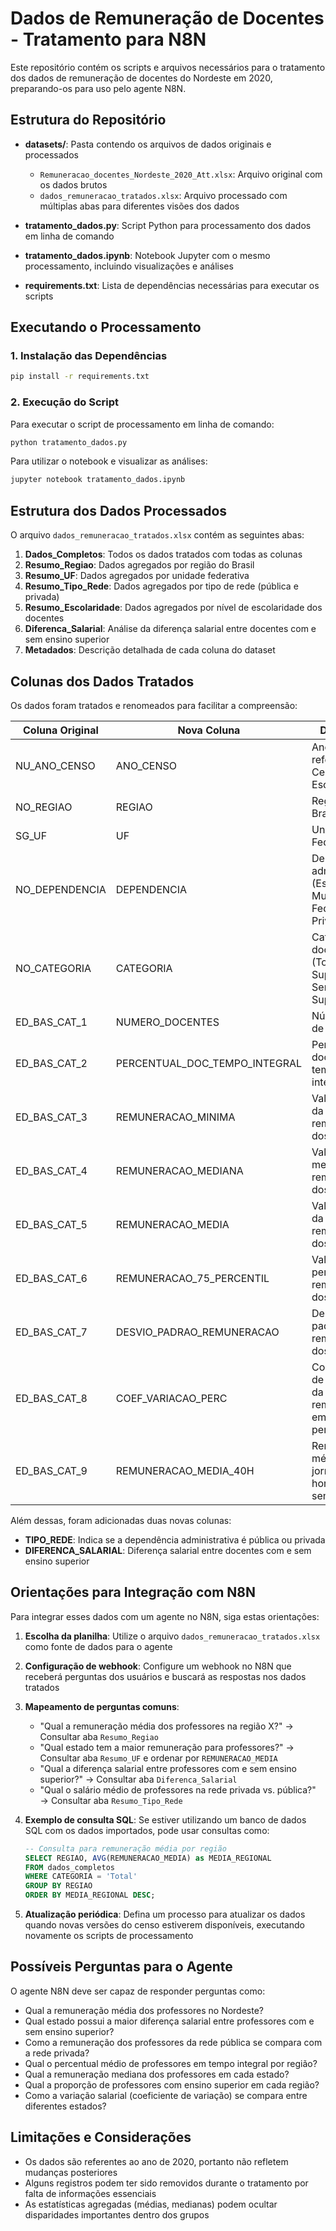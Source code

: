 # Dados de Remuneração de Docentes - Tratamento para N8N

Este repositório contém os scripts e arquivos necessários para o tratamento dos dados de remuneração de docentes do Nordeste em 2020, preparando-os para uso pelo agente N8N.

## Estrutura do Repositório

- **datasets/**: Pasta contendo os arquivos de dados originais e processados

  - `Remuneracao_docentes_Nordeste_2020_Att.xlsx`: Arquivo original com os dados brutos
  - `dados_remuneracao_tratados.xlsx`: Arquivo processado com múltiplas abas para diferentes visões dos dados

- **tratamento_dados.py**: Script Python para processamento dos dados em linha de comando
- **tratamento_dados.ipynb**: Notebook Jupyter com o mesmo processamento, incluindo visualizações e análises
- **requirements.txt**: Lista de dependências necessárias para executar os scripts

## Executando o Processamento

### 1. Instalação das Dependências

```bash
pip install -r requirements.txt
```

### 2. Execução do Script

Para executar o script de processamento em linha de comando:

```bash
python tratamento_dados.py
```

Para utilizar o notebook e visualizar as análises:

```bash
jupyter notebook tratamento_dados.ipynb
```

## Estrutura dos Dados Processados

O arquivo `dados_remuneracao_tratados.xlsx` contém as seguintes abas:

1. **Dados_Completos**: Todos os dados tratados com todas as colunas
2. **Resumo_Regiao**: Dados agregados por região do Brasil
3. **Resumo_UF**: Dados agregados por unidade federativa
4. **Resumo_Tipo_Rede**: Dados agregados por tipo de rede (pública e privada)
5. **Resumo_Escolaridade**: Dados agregados por nível de escolaridade dos docentes
6. **Diferenca_Salarial**: Análise da diferença salarial entre docentes com e sem ensino superior
7. **Metadados**: Descrição detalhada de cada coluna do dataset

## Colunas dos Dados Tratados

Os dados foram tratados e renomeados para facilitar a compreensão:

| Coluna Original | Nova Coluna                   | Descrição                                                          |
| --------------- | ----------------------------- | ------------------------------------------------------------------ |
| NU_ANO_CENSO    | ANO_CENSO                     | Ano de referência do Censo Escolar                                 |
| NO_REGIAO       | REGIAO                        | Região do Brasil                                                   |
| SG_UF           | UF                            | Unidade Federativa                                                 |
| NO_DEPENDENCIA  | DEPENDENCIA                   | Dependência administrativa (Estadual, Municipal, Federal, Privada) |
| NO_CATEGORIA    | CATEGORIA                     | Categoria dos docentes (Total, Com Superior, Sem Superior)         |
| ED_BAS_CAT_1    | NUMERO_DOCENTES               | Número total de docentes                                           |
| ED_BAS_CAT_2    | PERCENTUAL_DOC_TEMPO_INTEGRAL | Percentual de docentes em tempo integral                           |
| ED_BAS_CAT_3    | REMUNERACAO_MINIMA            | Valor mínimo da remuneração dos docentes                           |
| ED_BAS_CAT_4    | REMUNERACAO_MEDIANA           | Valor mediano da remuneração dos docentes                          |
| ED_BAS_CAT_5    | REMUNERACAO_MEDIA             | Valor médio da remuneração dos docentes                            |
| ED_BAS_CAT_6    | REMUNERACAO_75_PERCENTIL      | Valor do 75º percentil da remuneração dos docentes                 |
| ED_BAS_CAT_7    | DESVIO_PADRAO_REMUNERACAO     | Desvio padrão da remuneração dos docentes                          |
| ED_BAS_CAT_8    | COEF_VARIACAO_PERC            | Coeficiente de variação da remuneração em percentual               |
| ED_BAS_CAT_9    | REMUNERACAO_MEDIA_40H         | Remuneração média para jornada de 40 horas semanais                |

Além dessas, foram adicionadas duas novas colunas:

- **TIPO_REDE**: Indica se a dependência administrativa é pública ou privada
- **DIFERENCA_SALARIAL**: Diferença salarial entre docentes com e sem ensino superior

## Orientações para Integração com N8N

Para integrar esses dados com um agente no N8N, siga estas orientações:

1. **Escolha da planilha**: Utilize o arquivo `dados_remuneracao_tratados.xlsx` como fonte de dados para o agente
2. **Configuração de webhook**: Configure um webhook no N8N que receberá perguntas dos usuários e buscará as respostas nos dados tratados
3. **Mapeamento de perguntas comuns**:

   - "Qual a remuneração média dos professores na região X?" → Consultar aba `Resumo_Regiao`
   - "Qual estado tem a maior remuneração para professores?" → Consultar aba `Resumo_UF` e ordenar por `REMUNERACAO_MEDIA`
   - "Qual a diferença salarial entre professores com e sem ensino superior?" → Consultar aba `Diferenca_Salarial`
   - "Qual o salário médio de professores na rede privada vs. pública?" → Consultar aba `Resumo_Tipo_Rede`

4. **Exemplo de consulta SQL**:
   Se estiver utilizando um banco de dados SQL com os dados importados, pode usar consultas como:

   ```sql
   -- Consulta para remuneração média por região
   SELECT REGIAO, AVG(REMUNERACAO_MEDIA) as MEDIA_REGIONAL
   FROM dados_completos
   WHERE CATEGORIA = 'Total'
   GROUP BY REGIAO
   ORDER BY MEDIA_REGIONAL DESC;
   ```

5. **Atualização periódica**: Defina um processo para atualizar os dados quando novas versões do censo estiverem disponíveis, executando novamente os scripts de processamento

## Possíveis Perguntas para o Agente

O agente N8N deve ser capaz de responder perguntas como:

- Qual a remuneração média dos professores no Nordeste?
- Qual estado possui a maior diferença salarial entre professores com e sem ensino superior?
- Como a remuneração dos professores da rede pública se compara com a rede privada?
- Qual o percentual médio de professores em tempo integral por região?
- Qual a remuneração mediana dos professores em cada estado?
- Qual a proporção de professores com ensino superior em cada região?
- Como a variação salarial (coeficiente de variação) se compara entre diferentes estados?

## Limitações e Considerações

- Os dados são referentes ao ano de 2020, portanto não refletem mudanças posteriores
- Alguns registros podem ter sido removidos durante o tratamento por falta de informações essenciais
- As estatísticas agregadas (médias, medianas) podem ocultar disparidades importantes dentro dos grupos

